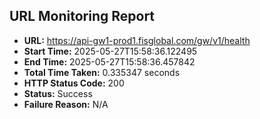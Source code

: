 ## URL Monitoring Report

- **URL:** https://api-gw1-prod1.fisglobal.com/gw/v1/health
- **Start Time:** 2025-05-27T15:58:36.122495
- **End Time:** 2025-05-27T15:58:36.457842
- **Total Time Taken:** 0.335347 seconds
- **HTTP Status Code:** 200
- **Status:** Success
- **Failure Reason:** N/A
